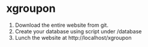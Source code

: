 xgroupon
========
1. Download the entire website from git.
2. Create your database using script under <website root>/database
3. Lunch the website at http://localhost/xgroupon
